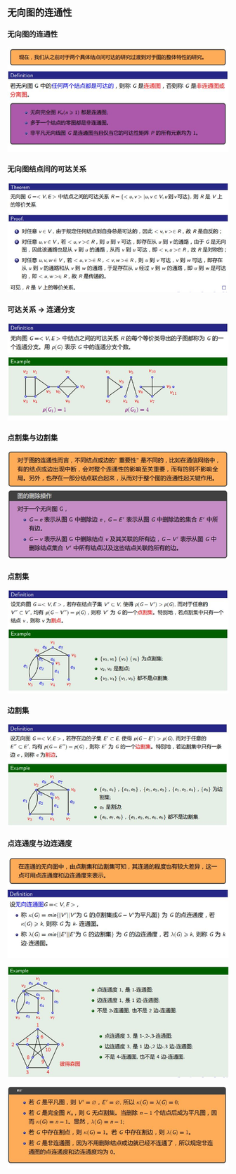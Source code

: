 ## 无向图的连通性
### 无向图的连通性
![69](https://github.com/Alex5Moon/mooc/blob/master/DiscreteMathematics/6graph/pic/69.JPG)
### 无向图结点间的可达关系
![70](https://github.com/Alex5Moon/mooc/blob/master/DiscreteMathematics/6graph/pic/70.JPG)
### 可达关系 -> 连通分支
![71](https://github.com/Alex5Moon/mooc/blob/master/DiscreteMathematics/6graph/pic/71.JPG)
### 点割集与边割集
![72](https://github.com/Alex5Moon/mooc/blob/master/DiscreteMathematics/6graph/pic/72.JPG)
### 点割集
![73](https://github.com/Alex5Moon/mooc/blob/master/DiscreteMathematics/6graph/pic/73.JPG)
### 边割集
![74](https://github.com/Alex5Moon/mooc/blob/master/DiscreteMathematics/6graph/pic/74.JPG)
### 点连通度与边连通度
![75](https://github.com/Alex5Moon/mooc/blob/master/DiscreteMathematics/6graph/pic/75.JPG)
> 
![76](https://github.com/Alex5Moon/mooc/blob/master/DiscreteMathematics/6graph/pic/76.JPG)
> 
![77](https://github.com/Alex5Moon/mooc/blob/master/DiscreteMathematics/6graph/pic/77.JPG)



